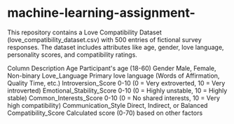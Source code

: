 # machine-learning-assignment-
This repository contains a Love Compatibility Dataset (love_compatibility_dataset.csv) with 500 entries of fictional survey responses. The dataset includes attributes like age, gender, love language, personality scores, and compatibility ratings.


Column	Description
Age	Participant's age (18-60)
Gender	Male, Female, Non-binary
Love_Language	Primary love language (Words of Affirmation, Quality Time, etc.)
Introversion_Score	0-10 (0 = Very extroverted, 10 = Very introverted)
Emotional_Stability_Score	0-10 (0 = Highly unstable, 10 = Highly stable)
Common_Interests_Score	0-10 (0 = No shared interests, 10 = Very high compatibility)
Communication_Style	Direct, Indirect, or Balanced
Compatibility_Score	Calculated score (0-70) based on other factors
